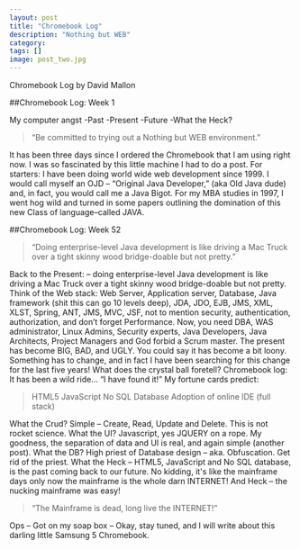 ```yaml
---
layout: post
title: "Chromebook Log"
description: "Nothing but WEB"
category: 
tags: []
image: post_two.jpg
---
```

Chromebook Log
by David Mallon

##Chromebook Log: Week 1

My computer angst
-Past
-Present
-Future
-What the Heck?

>“Be committed to trying out a Nothing but WEB environment.”

It has  been three days since I ordered the Chromebook that I am using right now. I was so fascinated by this little machine I had to do a post. For starters: I have been doing world wide web development since 1999.  I would call myself an OJD – “Original Java Developer,” (aka Old Java dude) and, in fact, you would call me a Java  Bigot.  For my MBA studies in 1997, I went hog wild and turned in some papers outlining the domination of this new Class of language–called JAVA. 

##Chromebook Log: Week 52

>“Doing enterprise-level Java development is like driving a Mac Truck over a tight skinny wood bridge-doable but not pretty.”

Back to the Present: – doing  enterprise-level Java development is like driving a Mac Truck over a tight skinny wood bridge-doable but not pretty. Think of the Web stack: Web Server, Application server, Database,  Java framework (shit this can go 10 levels deep), JDA, JDO, EJB, JMS, XML, XLST, Spring, ANT, JMS, MVC, JSF,  not to mention security, authentication, authorization, and don’t forget Performance. Now, you need DBA, WAS administrator, Linux Admins, Security experts, Java Developers, Java Architects, Project Managers and God forbid a Scrum master. The present has become BIG, BAD, and UGLY. You could say it has become a bit loony. Something has to change, and in fact I have been searching for this change for the last five years! What does the crystal ball foretell? Chromebook log: It has been a wild ride… “I have found it!” My fortune cards predict:

>HTML5
>JavaScript
>No SQL Database
>Adoption of online IDE (full stack)

What the Crud? Simple – Create, Read, Update and Delete. This is not rocket science. What the UI? Javascript, yes JQUERY on a rope. My goodness, the separation of data and UI is real, and again simple (another post). What the DB? High priest of Database design – aka. Obfuscation. Get rid of the priest. What the Heck – HTML5, JavaScript and No SQL database, is the past coming back to our future. No kidding, it's like the mainframe days only now the mainframe is the whole darn INTERNET! And Heck – the nucking mainframe was easy!

>“The Mainframe is dead, long live the INTERNET!”

Ops – Got on my soap box – Okay, stay tuned, and I will write about this darling little Samsung 5 Chromebook.
